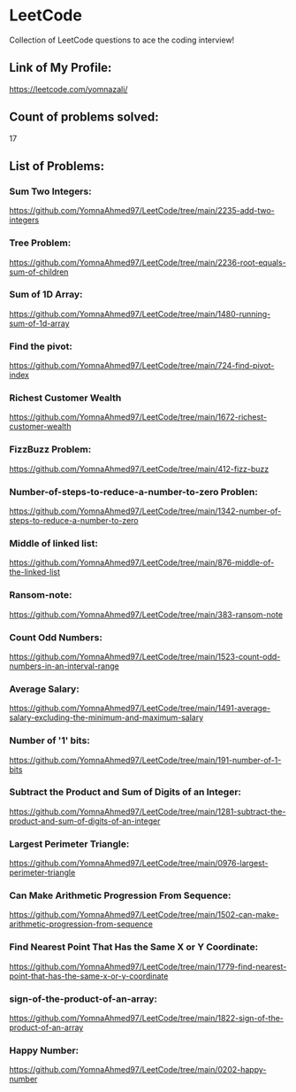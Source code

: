 # LeetCode
Collection of LeetCode questions to ace the coding interview!
## Link of My Profile:
https://leetcode.com/yomnazali/
## Count of problems solved:
17
## List of Problems:
### Sum Two Integers:
  https://github.com/YomnaAhmed97/LeetCode/tree/main/2235-add-two-integers
### Tree Problem:
  https://github.com/YomnaAhmed97/LeetCode/tree/main/2236-root-equals-sum-of-children
### Sum of 1D Array:
  https://github.com/YomnaAhmed97/LeetCode/tree/main/1480-running-sum-of-1d-array
### Find the pivot:
https://github.com/YomnaAhmed97/LeetCode/tree/main/724-find-pivot-index
### Richest Customer Wealth
https://github.com/YomnaAhmed97/LeetCode/tree/main/1672-richest-customer-wealth
### FizzBuzz Problem:
https://github.com/YomnaAhmed97/LeetCode/tree/main/412-fizz-buzz
### Number-of-steps-to-reduce-a-number-to-zero Problen:
https://github.com/YomnaAhmed97/LeetCode/tree/main/1342-number-of-steps-to-reduce-a-number-to-zero
### Middle of linked list:
https://github.com/YomnaAhmed97/LeetCode/tree/main/876-middle-of-the-linked-list
### Ransom-note:
https://github.com/YomnaAhmed97/LeetCode/tree/main/383-ransom-note
### Count Odd Numbers:
https://github.com/YomnaAhmed97/LeetCode/tree/main/1523-count-odd-numbers-in-an-interval-range
### Average Salary:
https://github.com/YomnaAhmed97/LeetCode/tree/main/1491-average-salary-excluding-the-minimum-and-maximum-salary
### Number of '1' bits:
https://github.com/YomnaAhmed97/LeetCode/tree/main/191-number-of-1-bits
### Subtract the Product and Sum of Digits of an Integer:
https://github.com/YomnaAhmed97/LeetCode/tree/main/1281-subtract-the-product-and-sum-of-digits-of-an-integer
### Largest Perimeter Triangle:
https://github.com/YomnaAhmed97/LeetCode/tree/main/0976-largest-perimeter-triangle
### Can Make Arithmetic Progression From Sequence:
https://github.com/YomnaAhmed97/LeetCode/tree/main/1502-can-make-arithmetic-progression-from-sequence
### Find Nearest Point That Has the Same X or Y Coordinate:
https://github.com/YomnaAhmed97/LeetCode/tree/main/1779-find-nearest-point-that-has-the-same-x-or-y-coordinate
### sign-of-the-product-of-an-array:
https://github.com/YomnaAhmed97/LeetCode/tree/main/1822-sign-of-the-product-of-an-array
### Happy Number:
https://github.com/YomnaAhmed97/LeetCode/tree/main/0202-happy-number

